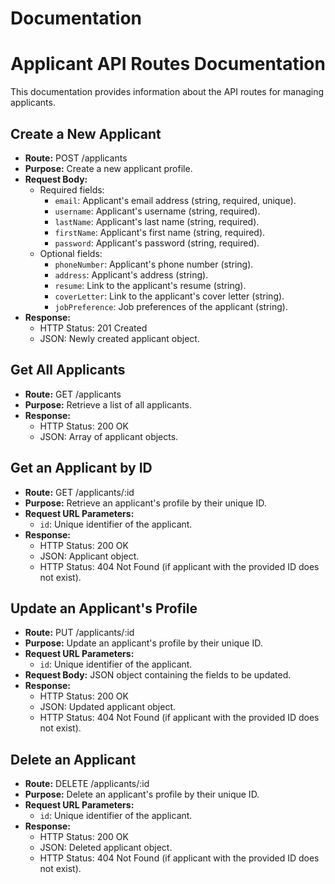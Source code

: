 # Documentation

# Applicant API Routes Documentation

This documentation provides information about the API routes for managing applicants.

## Create a New Applicant

-   **Route:** POST /applicants
-   **Purpose:** Create a new applicant profile.
-   **Request Body:**
    -   Required fields:
        -   `email`: Applicant's email address (string, required, unique).
        -   `username`: Applicant's username (string, required).
        -   `lastName`: Applicant's last name (string, required).
        -   `firstName`: Applicant's first name (string, required).
        -   `password`: Applicant's password (string, required).
    -   Optional fields:
        -   `phoneNumber`: Applicant's phone number (string).
        -   `address`: Applicant's address (string).
        -   `resume`: Link to the applicant's resume (string).
        -   `coverLetter`: Link to the applicant's cover letter (string).
        -   `jobPreference`: Job preferences of the applicant (string).
-   **Response:**
    -   HTTP Status: 201 Created
    -   JSON: Newly created applicant object.

## Get All Applicants

-   **Route:** GET /applicants
-   **Purpose:** Retrieve a list of all applicants.
-   **Response:**
    -   HTTP Status: 200 OK
    -   JSON: Array of applicant objects.

## Get an Applicant by ID

-   **Route:** GET /applicants/:id
-   **Purpose:** Retrieve an applicant's profile by their unique ID.
-   **Request URL Parameters:**
    -   `id`: Unique identifier of the applicant.
-   **Response:**
    -   HTTP Status: 200 OK
    -   JSON: Applicant object.
    -   HTTP Status: 404 Not Found (if applicant with the provided ID does not exist).

## Update an Applicant's Profile

-   **Route:** PUT /applicants/:id
-   **Purpose:** Update an applicant's profile by their unique ID.
-   **Request URL Parameters:**
    -   `id`: Unique identifier of the applicant.
-   **Request Body:** JSON object containing the fields to be updated.
-   **Response:**
    -   HTTP Status: 200 OK
    -   JSON: Updated applicant object.
    -   HTTP Status: 404 Not Found (if applicant with the provided ID does not exist).

## Delete an Applicant

-   **Route:** DELETE /applicants/:id
-   **Purpose:** Delete an applicant's profile by their unique ID.
-   **Request URL Parameters:**
    -   `id`: Unique identifier of the applicant.
-   **Response:**
    -   HTTP Status: 200 OK
    -   JSON: Deleted applicant object.
    -   HTTP Status: 404 Not Found (if applicant with the provided ID does not exist).

